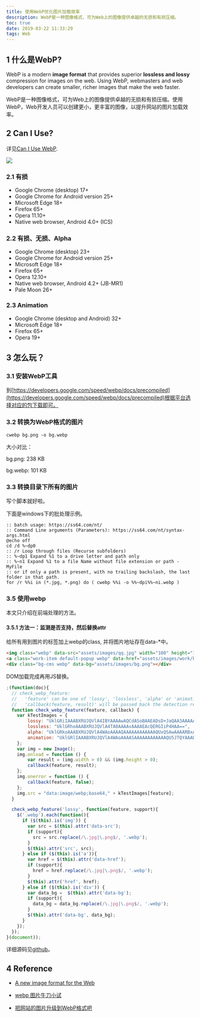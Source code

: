 ```yaml
---
title: 使用WebP优化图片加载效率
description: WebP是一种图像格式，可为Web上的图像提供卓越的无损和有损压缩。
toc: true
date: 2019-03-22 11:33:29
tags: Web
---
```

## 1 什么是WebP?

WebP is a modern **image format** that provides superior **lossless and lossy** compression for images on the web. Using WebP, webmasters and web developers can create smaller, richer images that make the web faster.

WebP是一种图像格式，可为Web上的图像提供卓越的无损和有损压缩。使用WebP，Web开发人员可以创建更小，更丰富的图像，以提升网站的图片加载效率。

## 2 Can I Use?

详见[Can I Use WebP](<https://caniuse.com/#search=webp>).

![](/images/webp-1.png)

### 2.1 有损

- Google Chrome (desktop) 17+
- Google Chrome for Android version 25+
- Microsoft Edge 18+
- Firefox 65+
- Opera 11.10+
- Native web browser, Android 4.0+ (ICS)

### 2.2 有损、无损、Alpha

- Google Chrome (desktop) 23+
- Google Chrome for Android version 25+
- Microsoft Edge 18+
- Firefox 65+
- Opera 12.10+
- Native web browser, Android 4.2+ (JB-MR1)
- Pale Moon 26+

### 2.3 Animation

- Google Chrome (desktop and Android) 32+
- Microsoft Edge 18+
- Firefox 65+
- Opera 19+

## 3 怎么玩？

### 3.1 安装WebP工具

到[https://developers.google.com/speed/webp/docs/precompiled](https://developers.google.com/speed/webp/docs/precompiled)根据平台选择对应的包下载即可。

### 3.2 转换为WebP格式的图片

```
cwebp bg.png -o bg.webp
```

大小对比：

bg.png: 238 KB 

bg.webp: 101 KB

### 3.3 转换目录下所有的图片

写个脚本就好啦。

下面是windows下的批处理示例。

```
:: batch usage: https://ss64.com/nt/
:: Command Line arguments (Parameters): https://ss64.com/nt/syntax-args.html
@echo off
cd /d %~dp0
:: /r Loop through files (Recurse subfolders)
:: %~dp1 Expand %1 to a drive letter and path only
:: %~n1 Expand %1 to a file Name without file extension or path - MyFile 
:: or if only a path is present, with no trailing backslash, the last folder in that path.
for /r %%i in (*.jpg, *.png) do ( cwebp %%i -o %%~dpi%%~ni.webp )
```

### 3.5 使用webp

本文只介绍在前端处理的方法。

#### 3.5.1 方法一：监测是否支持，然后替换attr

给所有用到图片的标签加上webp的class, 并将图片地址存在data-*中。

```html
<img class="webp" data-src="assets/images/qq.jpg" width="100" height="100"  alt="">
<a class="work-item default-popup webp" data-href="assets/images/work/big-1.jpg">
<div class="bg-cms webp" data-bg="assets/images/bg.png"></div>
```

DOM加载完成再用JS替换。

```js
;(function(doc){
  // check_webp_feature:
  //   'feature' can be one of 'lossy', 'lossless', 'alpha' or 'animation'.
  //   'callback(feature, result)' will be passed back the detection result (in an asynchronous way!)
  function check_webp_feature(feature, callback) {
    var kTestImages = {
        lossy: "UklGRiIAAABXRUJQVlA4IBYAAAAwAQCdASoBAAEADsD+JaQAA3AAAAAA",
        lossless: "UklGRhoAAABXRUJQVlA4TA0AAAAvAAAAEAcQERGIiP4HAA==",
        alpha: "UklGRkoAAABXRUJQVlA4WAoAAAAQAAAAAAAAAAAAQUxQSAwAAAARBxAR/Q9ERP8DAABWUDggGAAAABQBAJ0BKgEAAQAAAP4AAA3AAP7mtQAAAA==",
        animation: "UklGRlIAAABXRUJQVlA4WAoAAAASAAAAAAAAAAAAQU5JTQYAAAD/////AABBTk1GJgAAAAAAAAAAAAAAAAAAAGQAAABWUDhMDQAAAC8AAAAQBxAREYiI/gcA"
    };
    var img = new Image();
    img.onload = function () {
        var result = (img.width > 0) && (img.height > 0);
        callback(feature, result);
    };
    img.onerror = function () {
        callback(feature, false);
    };
    img.src = "data:image/webp;base64," + kTestImages[feature];
  }

  check_webp_feature('lossy', function(feature, support){
    $('.webp').each(function(){
      if ($(this).is('img')) {
        var src = $(this).attr('data-src');
        if (support){
          src = src.replace(/\.jpg|\.png$/, '.webp');
        }
        $(this).attr('src', src);
      } else if ($(this).is('a')){
        var href = $(this).attr('data-href');
        if (support){
          href = href.replace(/\.jpg|\.png$/, '.webp');
        }
        $(this).attr('href', href);
      } else if ($(this).is('div')) {
        var data_bg =  $(this).attr('data-bg');
        if (support){
          data_bg = data_bg.replace(/\.jpg|\.png$/, '.webp');
        }
        $(this).attr('data-bg', data_bg);
      }
    });
  });
}(document));
```

详细源码见[github](https://github.com/l2m2/dirty-projects/tree/master/personal-page-demo)。

## 4 Reference

- [A new image format for the Web](https://developers.google.com/speed/webp/)

- [webp 图片牛刀小试](https://juejin.im/entry/583a9cab61ff4b007ecbf597)

- [把网站的图片升级到WebP格式吧](https://segmentfault.com/a/1190000007482148)

  